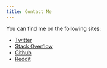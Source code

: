 ```yaml
---
title: Contact Me
---
```


You can find me on the following sites:

* [Twitter](https://www.twitter.com/typedfern)
* [Stack Overflow](https://stackoverflow.com/users/11571245/typedfern)
* [Github](https://www.github.com/typedfern)
* [Reddit](https://www.reddit.com/user/typedfern/)
